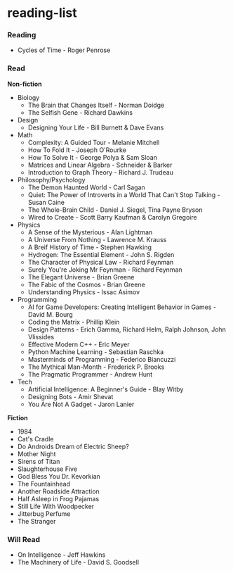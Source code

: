 # reading-list

### Reading
 * Cycles of Time - Roger Penrose

### Read
__Non-fiction__
  * Biology
    * The Brain that Changes Itself - Norman Doidge
    * The Selfish Gene - Richard Dawkins
  * Design
    * Designing Your Life - Bill Burnett & Dave Evans
  * Math
    * Complexity: A Guided Tour - Melanie Mitchell
    * How To Fold It - Joseph O'Rourke
    * How To Solve It - George Polya & Sam Sloan
    * Matrices and Linear Algebra - Schneider & Barker
    * Introduction to Graph Theory - Richard J. Trudeau
  * Philosophy/Psychology
    * The Demon Haunted World - Carl Sagan
    * Quiet: The Power of Introverts in a World That Can't Stop Talking - Susan Caine
    * The Whole-Brain Child - Daniel J. Siegel, Tina Payne Bryson
    * Wired to Create - Scott Barry Kaufman & Carolyn Gregoire
  * Physics
    * A Sense of the Mysterious - Alan Lightman
    * A Universe From Nothing - Lawrence M. Krauss
    * A Breif History of Time - Stephen Hawking
    * Hydrogen: The Essential Element - John S. Rigden
    * The Character of Physical Law - Richard Feynman
    * Surely You're Joking Mr Feynman - Richard Feynman
    * The Elegant Universe - Brian Greene
    * The Fabic of the Cosmos - Brian Greene
    * Understanding Physics - Issac Asimov
  * Programming
    * AI for Game Developers: Creating Intelligent Behavior in Games - David M. Bourg
    * Coding the Matrix - Phillip Klein
    * Design Patterns - Erich Gamma, Richard Helm, Ralph Johnson, John Vlissides
    * Effective Modern C++ - Eric Meyer
    * Python Machine Learning - Sebastian Raschka
    * Masterminds of Programming - Federico Biancuzzi
    * The Mythical Man-Month - Frederick P. Brooks
    * The Pragmatic Programmer - Andrew Hunt
  * Tech
    * Artificial Intelligence: A Beginner's Guide - Blay Witby
    * Designing Bots - Amir Shevat
    * You Are Not A Gadget - Jaron Lanier

__Fiction__
* 1984
* Cat's Cradle
* Do Androids Dream of Electric Sheep?
* Mother Night
* Sirens of Titan
* Slaughterhouse Five
* God Bless You Dr. Kevorkian
* The Fountainhead
* Another Roadside Attraction
* Half Asleep in Frog Pajamas
* Still Life With Woodpecker
* Jitterbug Perfume
* The Stranger

### Will Read
  * On Intelligence - Jeff Hawkins
  * The Machinery of Life - David S. Goodsell
